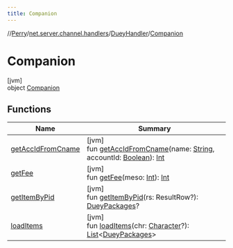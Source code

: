 ```yaml
---
title: Companion
---
```

//[Perry](../../../../index.html)/[net.server.channel.handlers](../../index.html)/[DueyHandler](../index.html)/[Companion](index.html)



# Companion



[jvm]\
object [Companion](index.html)



## Functions


| Name | Summary |
|---|---|
| [getAccIdFromCname](get-acc-id-from-cname.html) | [jvm]<br>fun [getAccIdFromCname](get-acc-id-from-cname.html)(name: [String](https://kotlinlang.org/api/latest/jvm/stdlib/kotlin/-string/index.html), accountId: [Boolean](https://kotlinlang.org/api/latest/jvm/stdlib/kotlin/-boolean/index.html)): [Int](https://kotlinlang.org/api/latest/jvm/stdlib/kotlin/-int/index.html) |
| [getFee](get-fee.html) | [jvm]<br>fun [getFee](get-fee.html)(meso: [Int](https://kotlinlang.org/api/latest/jvm/stdlib/kotlin/-int/index.html)): [Int](https://kotlinlang.org/api/latest/jvm/stdlib/kotlin/-int/index.html) |
| [getItemByPid](get-item-by-pid.html) | [jvm]<br>fun [getItemByPid](get-item-by-pid.html)(rs: ResultRow?): [DueyPackages](../../../server/-duey-packages/index.html)? |
| [loadItems](load-items.html) | [jvm]<br>fun [loadItems](load-items.html)(chr: [Character](../../../client/-character/index.html)?): [List](https://kotlinlang.org/api/latest/jvm/stdlib/kotlin.collections/-list/index.html)<[DueyPackages](../../../server/-duey-packages/index.html)> |

